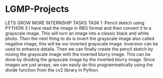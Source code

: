 # LGMP-Projects
LETS GROW MORE INTERNSHIP TASKS
TASK 1
:Pencil sketch using PYTHON 3 
I have read the  image in RBG format and then convert it to a grayscale image. This will turn an image into a classic black and white photo.
Then the next thing to do is invert the grayscale image also called negative image, this will be our inverted grayscale image.
Inversion can be used to enhance details.
Then we can finally create the pencil sketch by mixing the grayscale image with the inverted blurry image.
This can be done by dividing the grayscale image by the inverted blurry image. Since images are just arrays, we can easily do this programmatically using the divide function from the cv2 library in Python.
